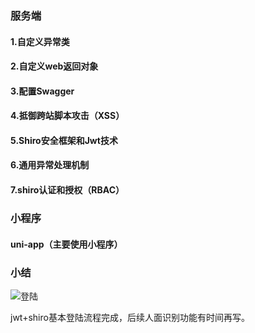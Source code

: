 ### 服务端
#### 1.自定义异常类
#### 2.自定义web返回对象
#### 3.配置Swagger
#### 4.抵御跨站脚本攻击（XSS）
#### 5.Shiro安全框架和Jwt技术
#### 6.通用异常处理机制
#### 7.shiro认证和授权（RBAC）
### 小程序
#### uni-app（主要使用小程序）
### 小结
![登陆](https://emos-1302674045.cos.ap-guangzhou.myqcloud.com/img/image-20210811210628907.png)

jwt+shiro基本登陆流程完成，后续人面识别功能有时间再写。
